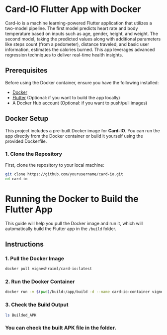 # Card-IO Flutter App with Docker

Card-io is a machine learning-powered Flutter application that utilizes a two-model pipeline. The first model predicts heart rate and body temperature based on inputs such as age, gender, height, and weight. The second model, taking the predicted values along with additional parameters like steps count (from a pedometer), distance traveled, and basic user information, estimates the calories burned. This app leverages advanced regression techniques to deliver real-time health insights.

## Prerequisites

Before using the Docker container, ensure you have the following installed:

- [Docker](https://www.docker.com/get-started)
- [Flutter](https://flutter.dev/docs/get-started/install) (Optional: if you want to build the app locally)
- A Docker Hub account (Optional: if you want to push/pull images)

## Docker Setup

This project includes a pre-built Docker image for **Card-IO**. You can run the app directly from the Docker container or build it yourself using the provided Dockerfile.

### 1. Clone the Repository

First, clone the repository to your local machine:

```bash
git clone https://github.com/yourusername/card-io.git
cd card-io
```

# Running the Docker to Build the Flutter App

This guide will help you pull the Docker image and run it, which will automatically build the Flutter app in the `/build` folder.

## Instructions

### 1. Pull the Docker Image

```bash
docker pull vigneshraiml/card-io:latest
```

### 2. Run the Docker Container

```bash
docker run -v $(pwd)/build:/app/build -d --name card-io-container vigneshraiml/card-io:latest
```

### 3. Check the Build Output

```bash
ls Builded_APK
```

### You can check the built APK file in the folder.
